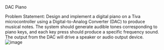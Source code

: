 DAC Piano

Problem Statement:
Design and implement a digital piano on a Tiva microcontroller using a Digital-to-Analog Converter (DAC) to produce musical notes. 
The system should generate audible tones corresponding to piano keys, and each key press should produce a specific frequency sound. 
The output from the DAC will drive a speaker or audio output device.
![image](https://github.com/user-attachments/assets/bbbdc11b-c70b-464e-8aaf-68e875295169)
